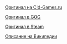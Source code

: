[Оригинал на Old-Games.ru](https://www.old-games.ru/game/1713.html)

[Оригинал в GOG](https://www.gog.com/game/jagged_alliance_2)

[Оригинал в Steam](https://store.steampowered.com/app/545210/Jagged_Alliance_2_Classic)

[Описание на Википедии](https://ru.wikipedia.org/wiki/Jagged_Alliance_2)

